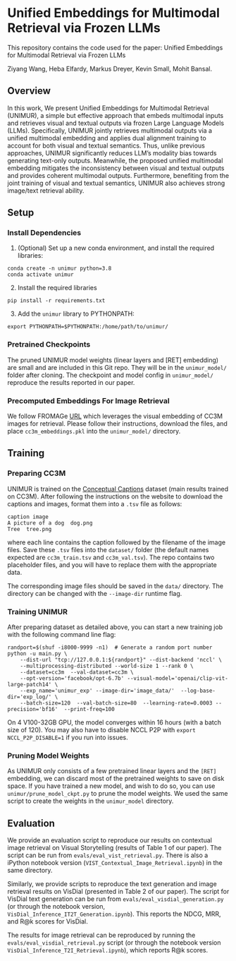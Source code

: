 # Unified Embeddings for Multimodal Retrieval via Frozen LLMs


This repository contains the code used for the paper: Unified Embeddings for Multimodal Retrieval via Frozen LLMs

Ziyang Wang, Heba Elfardy, Markus Dreyer, Kevin Small, Mohit Bansal.

## Overview
In this work, We present Unified Embeddings for Multimodal Retrieval (UNIMUR), a simple but effective approach that embeds multimodal inputs and retrieves visual and textual outputs via frozen Large Language Models (LLMs). Specifically, UNIMUR jointly retrieves multimodal outputs via a unified multimodal embedding and applies dual alignment training to account for both visual and textual semantics. Thus, unlike previous approaches, UNIMUR significantly reduces LLM’s modality bias towards generating text-only outputs. Meanwhile, the proposed unified multimodal embedding mitigates the inconsistency between visual and textual outputs and provides coherent multimodal outputs. Furthermore, benefiting from the joint training of visual and textual semantics, UNIMUR also achieves strong image/text retrieval ability.


## Setup 

### Install Dependencies

1. (Optional) Set up a new conda environment, and install the required libraries:
```
conda create -n unimur python=3.8
conda activate unimur
```

2. Install the required libraries
```
pip install -r requirements.txt
```


3. Add the `unimur` library to PYTHONPATH:
```
export PYTHONPATH=$PYTHONPATH:/home/path/to/unimur/
```

### Pretrained Checkpoints

The pruned UNIMUR model weights (linear layers and [RET] embedding) are small and are included in this Git repo. They will be in the `unimur_model/` folder after cloning. The checkpoint and model config in `unimur_model/` reproduce the results reported in our paper.


### Precomputed Embeddings For Image Retrieval

We follow FROMAGe [URL](https://arxiv.org/abs/2301.13823) which leverages the visual embedding of CC3M images for retrieval. Please follow their instructions, download the files, and place `cc3m_embeddings.pkl` into the `unimur_model/` directory.


## Training

### Preparing CC3M

UNIMUR is trained on the [Conceptual Captions](https://ai.google.com/research/ConceptualCaptions) dataset (main results trained on CC3M). After following the instructions on the website to download the captions and images, format them into a `.tsv` file as follows:

```
caption image
A picture of a dog  dog.png
Tree  tree.png
```
where each line contains the caption followed by the filename of the image files. Save these `.tsv` files into the `dataset/` folder (the default names expected are `cc3m_train.tsv` and `cc3m_val.tsv`). The repo contains two placeholder files, and you will have to replace them with the appropriate data.

The corresponding image files should be saved in the `data/` directory. The directory can be changed with the `--image-dir` runtime flag.


### Training UNIMUR

After preparing dataset as detailed above, you can start a new training job with the following command line flag:

```
randport=$(shuf -i8000-9999 -n1)  # Generate a random port number
python -u main.py \
    --dist-url "tcp://127.0.0.1:${randport}" --dist-backend 'nccl' \
    --multiprocessing-distributed --world-size 1 --rank 0 \
    --dataset=cc3m  --val-dataset=cc3m \
    --opt-version='facebook/opt-6.7b' --visual-model='openai/clip-vit-large-patch14' \
    --exp_name='unimur_exp' --image-dir='image_data/'  --log-base-dir='exp_log/' \
    --batch-size=120  --val-batch-size=80  --learning-rate=0.0003 --precision='bf16'  --print-freq=100
```

On 4 V100-32GB GPU, the model converges within 16 hours (with a batch size of 120). You may also have to disable NCCL P2P with `export NCCL_P2P_DISABLE=1` if you run into issues.


### Pruning Model Weights

As UNIMUR only consists of a few pretrained linear layers and the `[RET]` embedding, we can discard most of the pretrained weights to save on disk space. If you have trained a new model, and wish to do so, you can use `unimur/prune_model_ckpt.py` to prune the model weights. We used the same script to create the weights in the `unimur_model` directory.


## Evaluation

We provide an evaluation script to reproduce our results on contextual image retrieval on Visual Storytelling (results of Table 1 of our paper). The script can be run from `evals/eval_vist_retrieval.py`. There is also a iPython notebook version (`VIST_Contextual_Image_Retrieval.ipynb`) in the same directory.

Similarly, we provide scripts to reproduce the text generation and image retrieval results on VisDial (presented in Table 2 of our paper). The script for VisDial text generation can be run from `evals/eval_visdial_generation.py` (or through the notebook version, `VisDial_Inference_IT2T_Generation.ipynb`). This reports the NDCG, MRR, and R@k scores for VisDial.

The results for image retrieval can be reproduced by running the `evals/eval_visdial_retrieval.py` script (or through the notebook version `VisDial_Inference_T2I_Retrieval.ipynb`), which reports R@k scores.

